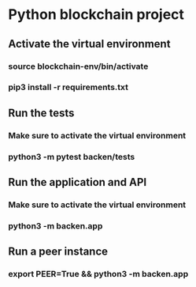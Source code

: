 # Python blockchain project

## Activate the virtual environment 

### source blockchain-env/bin/activate 

### pip3 install -r requirements.txt

## Run the tests

### Make sure to activate the virtual environment 

### python3 -m pytest backen/tests 

## Run the application and API 

### Make sure to activate the virtual environment 

### python3 -m backen.app

## Run a peer instance 

### export PEER=True && python3 -m backen.app